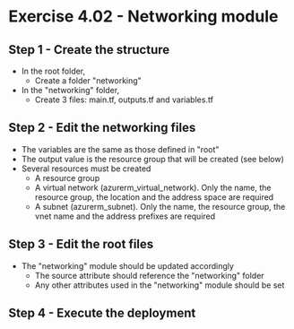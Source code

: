 # Exercise 4.02 - Networking module

## Step 1 - Create the structure

- In the root folder,
  - Create a folder "networking"
- In the "networking" folder,
  - Create 3 files: main.tf, outputs.tf and variables.tf

## Step 2 - Edit the networking files

- The variables are the same as those defined in "root"
- The output value is the resource group that will be created (see below)
- Several resources must be created
  - A resource group
  - A virtual network (azurerm_virtual_network). Only the name, the resource group, the location and the address space are required
  - A subnet (azurerm_subnet). Only the name, the resource group, the vnet name and the address prefixes are required

## Step 3 - Edit the root files

- The "networking" module should be updated accordingly
  - The source attribute should reference the "networking" folder
  - Any other attributes used in the "networking" module should be set

## Step 4 - Execute the deployment
